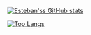 [![Esteban'ss GitHub stats](https://github-readme-stats.vercel.app/api?username=estebanbecker&theme=dark)](https://github.com/estebanbecker)

[![Top Langs](https://github-readme-stats.vercel.app/api/top-langs/?username=estebanbecker&theme=dark&layout=compact&langs_count=8)](https://github.com/estebanbecker)

